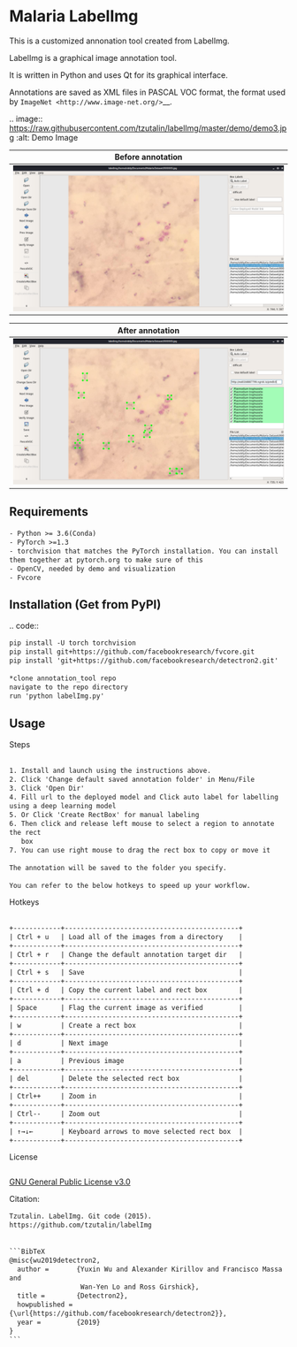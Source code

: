 Malaria LabelImg
================

This is a customized annonation tool created from LabelImg.

LabelImg is a graphical image annotation tool.

It is written in Python and uses Qt for its graphical interface.

Annotations are saved as XML files in PASCAL VOC format, the format used
by `ImageNet <http://www.image-net.org/>`__.

.. image:: https://raw.githubusercontent.com/tzutalin/labelImg/master/demo/demo3.jpg
     :alt: Demo Image
     
|Before annotation|
|------|
|<img src="screenshots/before-annotation.png" >|

|After annotation|
|------|
|<img src="screenshots/after-annotation.png" >|


Requirements
------------------

    - Python >= 3.6(Conda)
    - PyTorch >=1.3
    - torchvision that matches the PyTorch installation. You can install them together at pytorch.org to make sure of this
    - OpenCV, needed by demo and visualization
    - Fvcore



Installation (Get from PyPI)
------------------
.. code::

    pip install -U torch torchvision
    pip install git+https://github.com/facebookresearch/fvcore.git
    pip install 'git+https://github.com/facebookresearch/detectron2.git'
    
    *clone annotation_tool repo  
    navigate to the repo directory
    run 'python labelImg.py'
    
   
Usage
-----

Steps 
~~~~~

1. Install and launch using the instructions above.
2. Click 'Change default saved annotation folder' in Menu/File
3. Click 'Open Dir'
4. Fill url to the deployed model and Click auto label for labelling using a deep learning model
5. Or Click 'Create RectBox' for manual labeling
6. Then click and release left mouse to select a region to annotate the rect
   box
7. You can use right mouse to drag the rect box to copy or move it

The annotation will be saved to the folder you specify.

You can refer to the below hotkeys to speed up your workflow.

~~~~~~~~~~~~~~~~~~~~~~~~~~


Hotkeys
~~~~~~~

+------------+--------------------------------------------+
| Ctrl + u   | Load all of the images from a directory    |
+------------+--------------------------------------------+
| Ctrl + r   | Change the default annotation target dir   |
+------------+--------------------------------------------+
| Ctrl + s   | Save                                       |
+------------+--------------------------------------------+
| Ctrl + d   | Copy the current label and rect box        |
+------------+--------------------------------------------+
| Space      | Flag the current image as verified         |
+------------+--------------------------------------------+
| w          | Create a rect box                          |
+------------+--------------------------------------------+
| d          | Next image                                 |
+------------+--------------------------------------------+
| a          | Previous image                             |
+------------+--------------------------------------------+
| del        | Delete the selected rect box               |
+------------+--------------------------------------------+
| Ctrl++     | Zoom in                                    |
+------------+--------------------------------------------+
| Ctrl--     | Zoom out                                   |
+------------+--------------------------------------------+
| ↑→↓←       | Keyboard arrows to move selected rect box  |
+------------+--------------------------------------------+

~~~~~~~~~~~~~~~~~~~~~~~~~~

License
~~~~~~~
~~~~~~~~~~~~~~~~~~~~~~~~~~
[GNU General Public License v3.0](https://github.com/malariacheker/annonataton_tool/blob/main/LICENSE "Malaria checker license")

Citation: 
~~~~~~~
Tzutalin. LabelImg. Git code (2015). https://github.com/tzutalin/labelImg


```BibTeX
@misc{wu2019detectron2,
  author =       {Yuxin Wu and Alexander Kirillov and Francisco Massa and
                  Wan-Yen Lo and Ross Girshick},
  title =        {Detectron2},
  howpublished = {\url{https://github.com/facebookresearch/detectron2}},
  year =         {2019}
}
```
